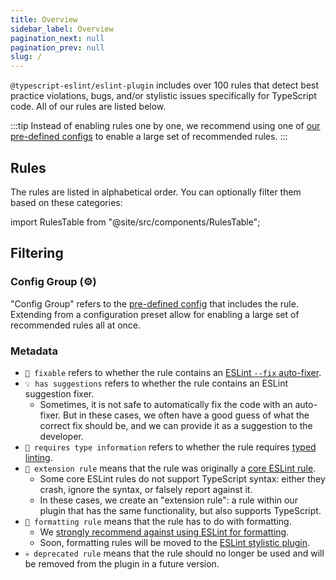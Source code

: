 ```yaml
---
title: Overview
sidebar_label: Overview
pagination_next: null
pagination_prev: null
slug: /
---
```


`@typescript-eslint/eslint-plugin` includes over 100 rules that detect best practice violations, bugs, and/or stylistic issues specifically for TypeScript code. All of our rules are listed below.

:::tip
Instead of enabling rules one by one, we recommend using one of [our pre-defined configs](/linting/configs) to enable a large set of recommended rules.
:::

## Rules

The rules are listed in alphabetical order. You can optionally filter them based on these categories:

import RulesTable from "@site/src/components/RulesTable";

<RulesTable />

## Filtering

### Config Group (⚙️)

"Config Group" refers to the [pre-defined config](/linting/configs) that includes the rule. Extending from a configuration preset allow for enabling a large set of recommended rules all at once.

### Metadata

- `🔧 fixable` refers to whether the rule contains an [ESLint `--fix` auto-fixer](https://eslint.org/docs/latest/use/command-line-interface#--fix).
- `💡 has suggestions` refers to whether the rule contains an ESLint suggestion fixer.
  - Sometimes, it is not safe to automatically fix the code with an auto-fixer. But in these cases, we often have a good guess of what the correct fix should be, and we can provide it as a suggestion to the developer.
- `💭 requires type information` refers to whether the rule requires [typed linting](/linting/typed-linting).
- `🧱 extension rule` means that the rule was originally a [core ESLint rule](https://eslint.org/docs/latest/rules/).
  - Some core ESLint rules do not support TypeScript syntax: either they crash, ignore the syntax, or falsely report against it.
  - In these cases, we create an "extension rule": a rule within our plugin that has the same functionality, but also supports TypeScript.
- `📐 formatting rule` means that the rule has to do with formatting.
  - We [strongly recommend against using ESLint for formatting](/linting/troubleshooting/formatting).
  - Soon, formatting rules will be moved to the [ESLint stylistic plugin](https://eslint.style).
- `💀 deprecated rule` means that the rule should no longer be used and will be removed from the plugin in a future version.
